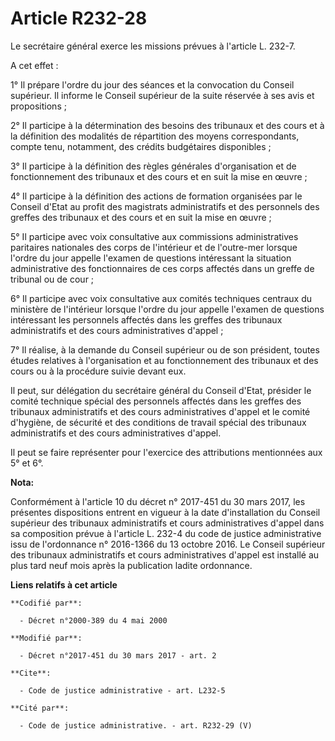 # Article R232-28

Le secrétaire général exerce les missions prévues à l'article L. 232-7.

A cet effet :

1° Il prépare l'ordre du jour des séances et la convocation du Conseil supérieur. Il informe le Conseil supérieur de la suite
réservée à ses avis et propositions ;

2° Il participe à la détermination des besoins des tribunaux et des cours et à la définition des modalités de répartition des
moyens correspondants, compte tenu, notamment, des crédits budgétaires disponibles ;

3° Il participe à la définition des règles générales d'organisation et de fonctionnement des tribunaux et des cours et en
suit la mise en œuvre ;

4° Il participe à la définition des actions de formation organisées par le Conseil d'Etat au profit des magistrats
administratifs et des personnels des greffes des tribunaux et des cours et en suit la mise en œuvre ;

5° Il participe avec voix consultative aux commissions administratives paritaires nationales des corps de l'intérieur et de
l'outre-mer lorsque l'ordre du jour appelle l'examen de questions intéressant la situation administrative des fonctionnaires
de ces corps affectés dans un greffe de tribunal ou de cour ;

6° Il participe avec voix consultative aux comités techniques centraux du ministère de l'intérieur lorsque l'ordre du jour
appelle l'examen de questions intéressant les personnels affectés dans les greffes des tribunaux administratifs et des cours
administratives d'appel ;

7° Il réalise, à la demande du Conseil supérieur ou de son président, toutes études relatives à l'organisation et au
fonctionnement des tribunaux et des cours ou à la procédure suivie devant eux.

Il peut, sur délégation du secrétaire général du Conseil d'Etat, présider le comité technique spécial des personnels affectés
dans les greffes des tribunaux administratifs et des cours administratives d'appel et le comité d'hygiène, de sécurité et des
conditions de travail spécial des tribunaux administratifs et des cours administratives d'appel.

Il peut se faire représenter pour l'exercice des attributions mentionnées aux 5° et 6°.

**Nota:**

Conformément à l'article 10 du décret n° 2017-451 du 30 mars 2017, les présentes dispositions entrent en vigueur à la date
d'installation du Conseil supérieur des tribunaux administratifs et cours administratives d'appel dans sa composition prévue
à l'article L. 232-4 du code de justice administrative issu de l'ordonnance n° 2016-1366 du 13 octobre 2016. Le Conseil
supérieur des tribunaux administratifs et cours administratives d'appel est installé au plus tard neuf mois après la
publication ladite ordonnance.

**Liens relatifs à cet article**

	**Codifié par**:

	  - Décret n°2000-389 du 4 mai 2000

	**Modifié par**:

	  - Décret n°2017-451 du 30 mars 2017 - art. 2

	**Cite**:

	  - Code de justice administrative - art. L232-5

	**Cité par**:

	  - Code de justice administrative. - art. R232-29 (V)
